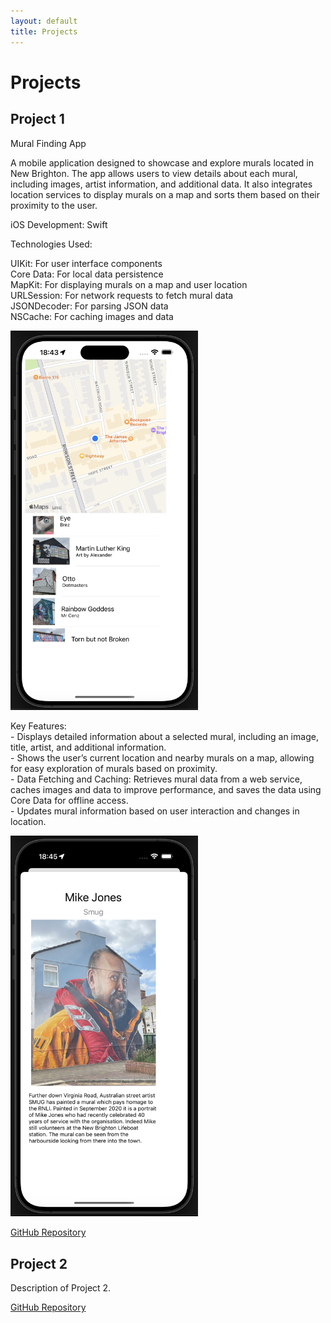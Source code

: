 ```yaml
---
layout: default
title: Projects
---
```


# Projects

## Project 1

Mural Finding App

A mobile application designed to showcase and explore murals located in New Brighton. The app allows users to view details about each mural, including images, artist information, and additional data. It also integrates location services to display murals on a map and sorts them based on their proximity to the user.

iOS Development: Swift

Technologies Used:
<p> UIKit: For user interface components  <br>Core Data: For local data persistence
 <br>MapKit: For displaying murals on a map and user location
 <br>URLSession: For network requests to fetch mural data
 <br>JSONDecoder: For parsing JSON data
 <br>NSCache: For caching images and data <p>

 
<img src="map_view.png" alt="Map View with Murals" width="300">

<p> Key Features:
<br>- Displays detailed information about a selected mural, including an image, title, artist, and additional information.
<br>- Shows the user’s current location and nearby murals on a map, allowing for easy exploration of murals based on proximity.
<br>- Data Fetching and Caching: Retrieves mural data from a web service, caches images and data to improve performance, and saves the data using Core Data for offline access.
<br>- Updates mural information based on user interaction and changes in location.<p>
<img src="mural_detail_view.png" alt="Detail View of a Mural" width="300">


[GitHub Repository](https://github.com/username/project1)

## Project 2

Description of Project 2.

[GitHub Repository](https://github.com/username/project2)
